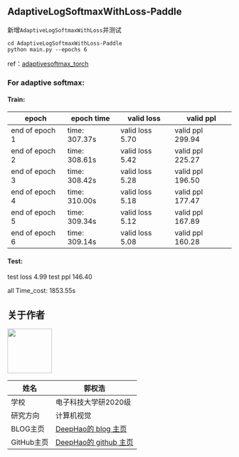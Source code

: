 ## AdaptiveLogSoftmaxWithLoss-Paddle

新增`AdaptiveLogSoftmaxWithLoss`并测试

```
cd AdaptiveLogSoftmaxWithLoss-Paddle
python main.py --epochs 6
```

ref：[adaptivesoftmax_torch](https://github.com/peterzhang2029/adaptivesoftmax_torch)

### For adaptive softmax:
#### Train:
| epoch | epoch time | valid loss | valid ppl |
| - | - | - | - |
| end of epoch   1 | time: 307.37s | valid loss  5.70 | valid ppl  299.94
| end of epoch   2 | time: 308.61s | valid loss  5.42 | valid ppl   225.27
| end of epoch   3 | time: 308.42s | valid loss  5.28 | valid ppl   196.50
| end of epoch   4 | time: 310.00s | valid loss  5.18 | valid ppl   177.47
| end of epoch   5 | time: 309.34s | valid loss  5.12 | valid ppl   167.89
| end of epoch   6 | time: 309.14s | valid loss  5.08 | valid ppl   160.28

#### Test:

test loss  4.99
test ppl  146.40

all Time_cost: 1853.55s

## **关于作者**
<img src="https://ai-studio-static-online.cdn.bcebos.com/cb9a1e29b78b43699f04bde668d4fc534aa68085ba324f3fbcb414f099b5a042" width="100"/>


| 姓名        |  郭权浩                           |
| --------     | -------- | 
| 学校        | 电子科技大学研2020级     | 
| 研究方向     | 计算机视觉             | 
| BLOG主页        | [DeepHao的 blog 主页](https://blog.csdn.net/qq_39567427?spm=1000.2115.3001.5343) |
| GitHub主页        | [DeepHao的 github 主页](https://github.com/GuoQuanhao) |
